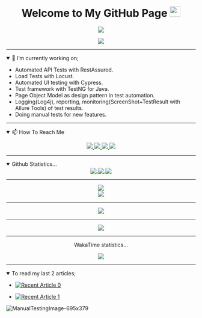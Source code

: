 <h1 align="center">
  Welcome to My GitHub Page
  <img src="https://media.giphy.com/media/hvRJCLFzcasrR4ia7z/giphy.gif" width="28">
</h1>


<p align="center">
  <img src="https://readme-typing-svg.herokuapp.com/?lines=Hello+Coder;I+am+Bilal+AKSAL;Working+as+Software+Developer+In+Test&font=Fira%20Code&center=true&width=780&height=45&color=f75c7e&vCenter=true&size=30">
</p>


</p>
<div align="center">
<img src="https://external-content.duckduckgo.com/iu/?u=https://media.giphy.com/media/gG6OcTSRWaSis/giphy.gif">
</div>

<hr>
<details open>
  <summary>🔭 I’m currently working on;</summary> 
<ul>
  <li>Automated API Tests with RestAssured.</li>
  <li>Load Tests with Locust.</li>
  <li>Automated UI testing with Cypress.</li>
  <li>Test framework with TestNG for Java.</li>
  <li>Page Object Model as design pattern in test automation.</li>
  <li>Logging(Log4j), reporting, monitoring(ScreenShot+TestResult with Allure Tools) of test results.</li>
  <li>Doing manual tests for new features. </li>
</ul>
</details>
<hr>
<details open>
  <summary>📫 How To Reach Me </summary> 
<p align="center">
  <a href= "https://github.com/AksalBilal/">
    <img src="https://img.icons8.com/material-outlined/30/689d6a/source-code.png"/>
  </a>
  <a href= "https://www.linkedin.com/in/bilal-aksal">
    <img src="https://img.icons8.com/material-outlined/30/689d6a/linkedin.png"/>
  </a>
  <a href="mailto:bilalaksal@gmail.com">
    <img src="https://img.icons8.com/ios-glyphs/30/689d6a/physics.png"/>
  </a>
 
  <a href="https://medium.com/@bilalaksal">
    <img src="https://img.icons8.com/ios-filled/30/689d6a/medium-new.png"/>
  </a>
</details>
<hr>
<details open>
  <summary>Github Statistics... </summary> 
 <!--Statistics-->
<div align="center">
  <div align="center">
   <a href="https://github.com/AksalBilal?tab=stars">
      <img align="center" src="https://img.shields.io/github/stars/AksalBilal">
    </a>
<a href="https://github.com/AksalBilal/github-profile-views-counter">
    <img align="center" src="https://komarev.com/ghpvc/?username=AksalBilal">
</a>
<a href="https://github.com/AksalBilal?tab=followers">
    <img align="center"  src="https://img.shields.io/github/followers/AksalBilal">
</a>
    <hr>
  </div>

<div>
<img align="center" src="https://github-readme-stats.vercel.app/api?username=AksalBilal&show_icons=true&theme=radical" />
</div>
<a href="https://git.io/streak-stats">
  <img align="center" src="https://github-readme-streak-stats.herokuapp.com?user=AksalBilal&theme=radical&date_format=j%20M%5B%20Y%5D" />
</a>
  <hr>
  <a href="https://github.com/AksalBilal">
  <img align="center" src="https://github-readme-stats.vercel.app/api/top-langs/?username=AksalBilal&layout=compact&theme=radical" />
</a>
    <hr>
<div  align="center"> <img src="https://activity-graph.herokuapp.com/graph?username=AksalBilal&theme=xcode" /></div>

  <hr>
  <p> WakaTime statistics...</p>
<a href="https://wakatime.com"><img src="https://wakatime.com/share/@AksalBilal/a947b5a5-752d-4083-840a-f6bf1177d763.png" /></a>
</div>
  
</details>
<hr>
<details open>
  <summary>To read my last 2 articles; </summary> 

- <a href="https://github-readme-medium-recent-article.vercel.app/medium/@bilalaksal/0"><img src="https://github-readme-medium-recent-article.vercel.app/medium/@bilalaksal/0" alt="Recent Article 0"></a>
  
- <a href="https://github-readme-medium-recent-article.vercel.app/medium/@bilalaksal/1"><img src="https://github-readme-medium-recent-article.vercel.app/medium/@bilalaksal/1" alt="Recent Article 1" ></a>
 
  
 </details>
 
![ManualTestingImage-695x379](https://user-images.githubusercontent.com/46024317/142259062-9b19de7b-af2d-4d92-bc58-f05590ac5a77.jpg)
